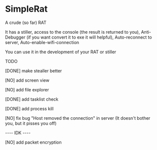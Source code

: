 # SimpleRat
A crude (so far) RAT

It has a stiller, access to the console (the result is returned to you), Anti-Debugger (if you want convert it to exe it will helpful), Auto-reconnect to server, Auto-enable-wifi-connection

You can use it in the development of your RAT or stiller

TODO

[DONE] make stealler better

[NO] add screen view

[NO] add file explorer

[DONE] add tasklist check

[DONE] add process kill

[NO] fix bug "Host removed the connection" in server (It doesn't bother you, but it pisses you off)


---- IDK ----

[NO] add packet encryption
